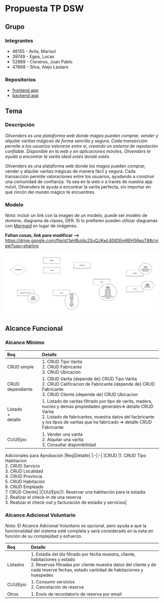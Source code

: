 # Propuesta TP DSW

## Grupo
### Integrantes
* 46155 - Avila, Marisol
* 39749 - Egea, Lucas
* 52889 - Cisneros, Juan Pablo
* 47868 - Silva, Alejo Lautaro

### Repositorios
* [frontend app](https://github.com/alejosilvalau/olivenders-frontend)
* [backend app](https://github.com/alejosilvalau/olivenders-backend)


## Tema
### Descripción
*Olivenders es una plataforma web donde magos pueden comprar, vender y alquilar varitas mágicas de forma sencilla y segura. Cada transacción permite a los usuarios valorarse entre sí, creando un sistema de reputación confiable. Disponible en la web y en aplicaciones móviles, Olivenders te ayuda a encontrar la varita ideal estés donde estés.*

Olivenders es una plataforma web donde los magos pueden comprar, vender y alquilar varitas mágicas de manera fácil y segura. Cada transacción permite valoraciones entre los usuarios, ayudando a construir una comunidad de confianza. Ya sea en la web o a través de nuestra app móvil, Olivenders te ayuda a encontrar la varita perfecta, sin importar en qué rincón del mundo mágico te encuentres.


### Modelo
*Nota*: incluir un link con la imagen de un modelo, puede ser modelo de dominio, diagrama de clases, DER. Si lo prefieren pueden utilizar diagramas con [Mermaid](https://mermaid.js.org) en lugar de imágenes.

**Faltan cosas, link para modificar -->**
https://drive.google.com/file/d/1aHBuIdu2SuQJKwL8StDEmREH56euT88r/view?usp=sharing

![imagen del modelo](./DER%20Inicial.png)

## Alcance Funcional 

### Alcance Mínimo

|Req|Detalle|
|:-|:-|
|CRUD simple|1. CRUD Tipo Varita<br>2. CRUD Fabricante<br>3. CRUD Ubicacion|
|CRUD dependiente|1. CRUD Varita {depende de} CRUD Tipo Varita<br>2. CRUD Calificacion de Fabricante {depende de} CRUD Fabricante<br> 3. CRUD Cliente {depende de} CRUD Ubicacion|
|Listado<br>+<br>detalle| 1. Listado de varitas filtrado por tipo de varita, madera, nucleo y demas propiedades generales=> detalle CRUD Varita<br> 2. Listado de fabricantes, muestra datos del facbricante y los tipos de varitas que ha fabricado => detalle CRUD Fabricante
|CUU/Epic|1. Vender una varita<br>2. Alquilar una varita<br>3. Consultar disponibilidad


Adicionales para Aprobación
|Req|Detalle|
|:-|:-|
|CRUD |1. CRUD Tipo Habitacion<br>2. CRUD Servicio<br>3. CRUD Localidad<br>4. CRUD Provincia<br>5. CRUD Habitación<br>6. CRUD Empleado<br>7. CRUD Cliente|
|CUU/Epic|1. Reservar una habitación para la estadía<br>2. Realizar el check-in de una reserva<br>3. Realizar el check-out y facturación de estadía y servicios|


### Alcance Adicional Voluntario

*Nota*: El Alcance Adicional Voluntario es opcional, pero ayuda a que la funcionalidad del sistema esté completa y será considerado en la nota en función de su complejidad y esfuerzo.

|Req|Detalle|
|:-|:-|
|Listados |1. Estadía del día filtrado por fecha muestra, cliente, habitaciones y estado <br>2. Reservas filtradas por cliente muestra datos del cliente y de cada reserve fechas, estado cantidad de habitaciones y huespedes|
|CUU/Epic|1. Consumir servicios<br>2. Cancelación de reserva|
|Otros|1. Envío de recordatorio de reserva por email|

